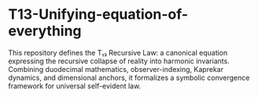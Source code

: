 # T13-Unifying-equation-of-everything
This repository defines the T₁₃ Recursive Law: a canonical equation expressing the recursive collapse of reality into harmonic invariants. Combining duodecimal mathematics, observer-indexing, Kaprekar dynamics, and dimensional anchors, it formalizes a symbolic convergence framework for universal self-evident law.
